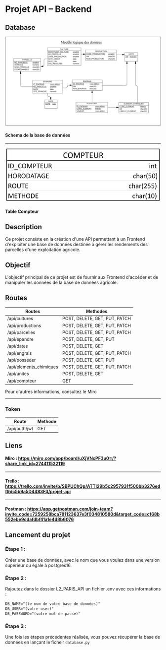 # Projet API – Backend

## Database

![Schema de la base de données](Schema_base_de_donnee_API.png) 
#### Schema de la base de données

---

![Table compteur](Table_compteur.png)
#### Table Compteur 

## Description

Ce projet consiste en la création d'une API permettant à un Frontend d'exploiter une base de données 
destinée à gérer les rendements des parcelles d'une exploitation agricole.

## Objectif

L'objectif principal de ce projet est de fournir aux Frontend d'accéder et de manipuler les données de la base de données agricole.

## Routes

| Routes                  | Methodes                      |        
|-------------------------|-------------------------------|
| /api/cultures           | POST, DELETE, GET, PUT, PATCH |
| /api/productions        | POST, DELETE, GET, PUT, PATCH | 
| /api/parcelles          | POST, DELETE, GET, PUT, PATCH | 
| /api/epandre            | POST, DELETE, GET, PUT        | 
| /api/dates              | POST, DELETE, GET             | 
| /api/engrais            | POST, DELETE, GET, PUT, PATCH | 
| /api/posseder           | POST, DELETE, GET, PUT        | 
| /api/elements_chimiques | POST, DELETE, GET, PUT, PATCH | 
| /api/unites             | POST, DELETE, GET             | 
| /api/compteur           | GET                           |

Pour d'autres informations, consultez le Miro

---

### Token

| Route           | Methode |
|-----------------|---------|
| /api/auth/jwt   | GET     |

## Liens

#### Miro : https://miro.com/app/board/uXjVNcPF3u0=/?share_link_id=274411522119

---

#### Trello : https://trello.com/invite/b/SBPUChQp/ATTI29b5c2957931f500bb3276edf9dc5b9a5D4483F3/projet-api

---

#### Postman : https://app.getpostman.com/join-team?invite_code=7259258bca781123637e3f034810580d&target_code=cf68b552ebe9cdafdbf41a1e4d8b6076

## Lancement du projet

### Étape 1 :
Créer une base de données, avec le nom que vous voulez dans une version supérieur ou égale à postgres16.

### Étape 2 :
Rajoutez dans le dossier L2_PARIS_API un fichier .env avec ces informations :
```
DB_NAME="(le nom de votre base de données)"  
DB_USER="(votre user)"  
DB_PASSWORD="(votre mot de passe)"
```

### Étape 3 : 
Une fois les étapes précédentes réalisée, vous pouvez récupérer la base de données en lançant le ficheir ```database.py```




